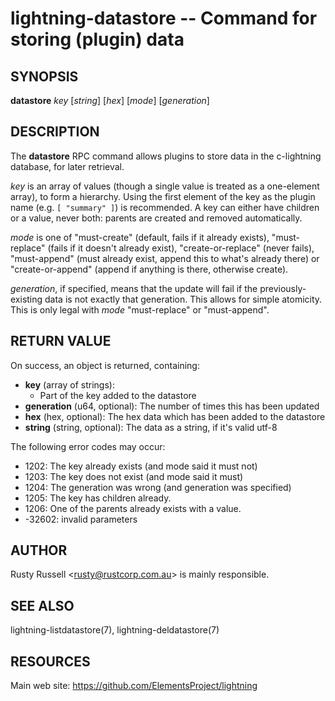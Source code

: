 lightning-datastore -- Command for storing (plugin) data
========================================================

SYNOPSIS
--------

**datastore** *key* [*string*] [*hex*] [*mode*] [*generation*]

DESCRIPTION
-----------

The **datastore** RPC command allows plugins to store data in the
c-lightning database, for later retrieval.

*key* is an array of values (though a single value is treated as a
one-element array), to form a hierarchy.  Using the first element of
the key as the plugin name (e.g. `[ "summary" ]`) is recommended.
A key can either have children or a value, never both: parents are
created and removed automatically.

*mode* is one of "must-create" (default, fails if it already exists),
"must-replace" (fails if it doesn't already exist),
"create-or-replace" (never fails), "must-append" (must already exist,
append this to what's already there) or "create-or-append" (append if
anything is there, otherwise create).

*generation*, if specified, means that the update will fail if the
previously-existing data is not exactly that generation.  This allows
for simple atomicity.  This is only legal with *mode* "must-replace"
or "must-append".

RETURN VALUE
------------

[comment]: # (GENERATE-FROM-SCHEMA-START)
On success, an object is returned, containing:
- **key** (array of strings):
  - Part of the key added to the datastore
- **generation** (u64, optional): The number of times this has been updated
- **hex** (hex, optional): The hex data which has been added to the datastore
- **string** (string, optional): The data as a string, if it's valid utf-8

[comment]: # (GENERATE-FROM-SCHEMA-END)

The following error codes may occur:
- 1202: The key already exists (and mode said it must not)
- 1203: The key does not exist (and mode said it must)
- 1204: The generation was wrong (and generation was specified)
- 1205: The key has children already.
- 1206: One of the parents already exists with a value.
- -32602: invalid parameters

AUTHOR
------

Rusty Russell <<rusty@rustcorp.com.au>> is mainly responsible.

SEE ALSO
--------

lightning-listdatastore(7), lightning-deldatastore(7)

RESOURCES
---------

Main web site: <https://github.com/ElementsProject/lightning>

[comment]: # ( SHA256STAMP:89e1f4926dd83df233b92aae626de776ec3bb2d29887ec29e8cf479ee2a16b85)
